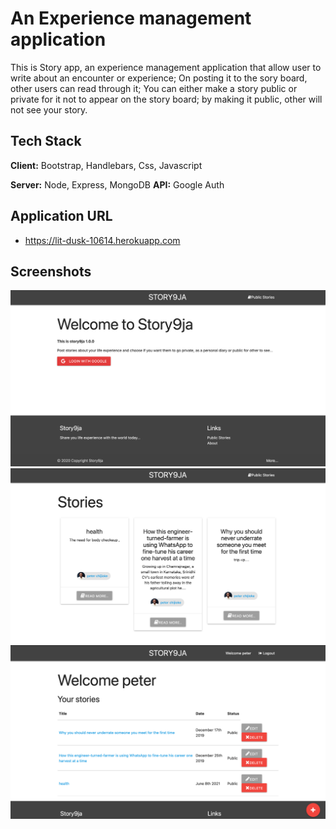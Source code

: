 
# An Experience management application

This is Story app, an experience management application that allow user to write about an encounter or experience; On posting it to the sory board, other users can read through it; You can either make a story public or private for it not to appear on the story board; by making it public, other will not see your story.


## Tech Stack

**Client:**  Bootstrap, Handlebars, Css, Javascript

**Server:** Node, Express, MongoDB
**API:** Google Auth


## Application URL
- https://lit-dusk-10614.herokuapp.com


## Screenshots

![](image1.png)
![](image2.png)
![](image33.png)
